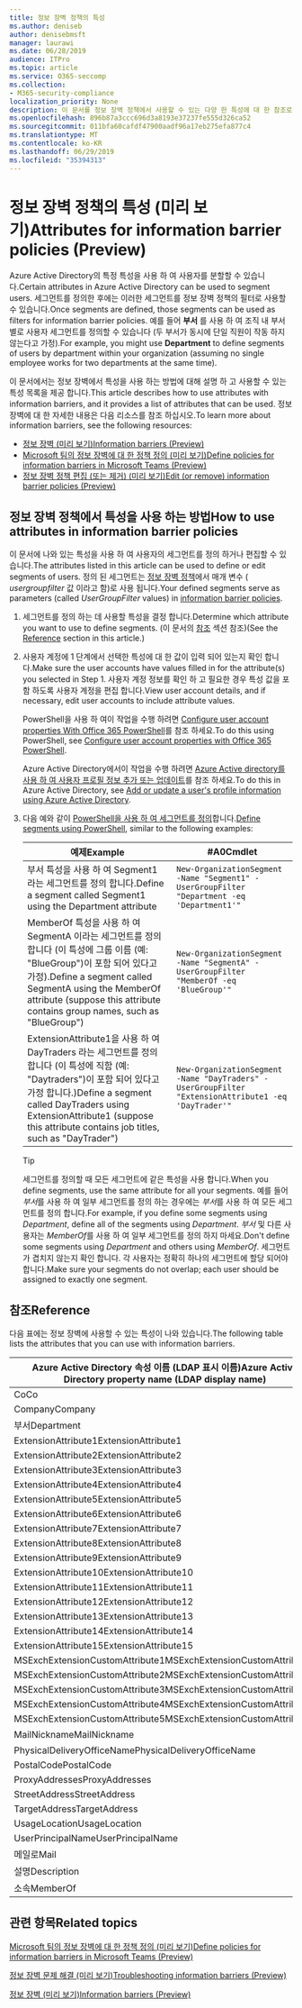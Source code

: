 ```yaml
---
title: 정보 장벽 정책의 특성
ms.author: deniseb
author: denisebmsft
manager: laurawi
ms.date: 06/28/2019
audience: ITPro
ms.topic: article
ms.service: O365-seccomp
ms.collection:
- M365-security-compliance
localization_priority: None
description: 이 문서를 정보 장벽 정책에서 사용할 수 있는 다양 한 특성에 대 한 참조로 사용 합니다.
ms.openlocfilehash: 896b87a3ccc696d3a8193e37237fe555d326ca52
ms.sourcegitcommit: 011bfa60cafdf47900aadf96a17eb275efa877c4
ms.translationtype: MT
ms.contentlocale: ko-KR
ms.lasthandoff: 06/29/2019
ms.locfileid: "35394313"
---
```

# <a name="attributes-for-information-barrier-policies-preview"></a><span data-ttu-id="cbee5-103">정보 장벽 정책의 특성 (미리 보기)</span><span class="sxs-lookup"><span data-stu-id="cbee5-103">Attributes for information barrier policies (Preview)</span></span>

<span data-ttu-id="cbee5-104">Azure Active Directory의 특정 특성을 사용 하 여 사용자를 분할할 수 있습니다.</span><span class="sxs-lookup"><span data-stu-id="cbee5-104">Certain attributes in Azure Active Directory can be used to segment users.</span></span> <span data-ttu-id="cbee5-105">세그먼트를 정의한 후에는 이러한 세그먼트를 정보 장벽 정책의 필터로 사용할 수 있습니다.</span><span class="sxs-lookup"><span data-stu-id="cbee5-105">Once segments are defined, those segments can be used as filters for information barrier policies.</span></span> <span data-ttu-id="cbee5-106">예를 들어 **부서** 를 사용 하 여 조직 내 부서별로 사용자 세그먼트를 정의할 수 있습니다 (두 부서가 동시에 단일 직원이 작동 하지 않는다고 가정).</span><span class="sxs-lookup"><span data-stu-id="cbee5-106">For example, you might use **Department** to define segments of users by department within your organization (assuming no single employee works for two departments at the same time).</span></span> 

<span data-ttu-id="cbee5-107">이 문서에서는 정보 장벽에서 특성을 사용 하는 방법에 대해 설명 하 고 사용할 수 있는 특성 목록을 제공 합니다.</span><span class="sxs-lookup"><span data-stu-id="cbee5-107">This article describes how to use attributes with information barriers, and it provides a list of attributes that can be used.</span></span> <span data-ttu-id="cbee5-108">정보 장벽에 대 한 자세한 내용은 다음 리소스를 참조 하십시오.</span><span class="sxs-lookup"><span data-stu-id="cbee5-108">To learn more about information barriers, see the following resources:</span></span>
- [<span data-ttu-id="cbee5-109">정보 장벽 (미리 보기)</span><span class="sxs-lookup"><span data-stu-id="cbee5-109">Information barriers (Preview)</span></span>](information-barriers.md)
- [<span data-ttu-id="cbee5-110">Microsoft 팀의 정보 장벽에 대 한 정책 정의 (미리 보기)</span><span class="sxs-lookup"><span data-stu-id="cbee5-110">Define policies for information barriers in Microsoft Teams (Preview)</span></span>](information-barriers-policies.md)
- [<span data-ttu-id="cbee5-111">정보 장벽 정책 편집 (또는 제거) (미리 보기)</span><span class="sxs-lookup"><span data-stu-id="cbee5-111">Edit (or remove) information barrier policies (Preview)</span></span>](information-barriers-edit-segments-policies.md.md)

## <a name="how-to-use-attributes-in-information-barrier-policies"></a><span data-ttu-id="cbee5-112">정보 장벽 정책에서 특성을 사용 하는 방법</span><span class="sxs-lookup"><span data-stu-id="cbee5-112">How to use attributes in information barrier policies</span></span>

<span data-ttu-id="cbee5-113">이 문서에 나와 있는 특성을 사용 하 여 사용자의 세그먼트를 정의 하거나 편집할 수 있습니다.</span><span class="sxs-lookup"><span data-stu-id="cbee5-113">The attributes listed in this article can be used to define or edit segments of users.</span></span> <span data-ttu-id="cbee5-114">정의 된 세그먼트는 [정보 장벽 정책](information-barriers-policies.md)에서 매개 변수 ( *usergroupfilter* 값 이라고 함)로 사용 됩니다.</span><span class="sxs-lookup"><span data-stu-id="cbee5-114">Your defined segments serve as parameters (called *UserGroupFilter* values) in [information barrier policies](information-barriers-policies.md).</span></span>

1. <span data-ttu-id="cbee5-115">세그먼트를 정의 하는 데 사용할 특성을 결정 합니다.</span><span class="sxs-lookup"><span data-stu-id="cbee5-115">Determine which attribute you want to use to define segments.</span></span> <span data-ttu-id="cbee5-116">(이 문서의 [참조](#reference) 섹션 참조)</span><span class="sxs-lookup"><span data-stu-id="cbee5-116">(See the [Reference](#reference) section in this article.)</span></span>

2. <span data-ttu-id="cbee5-117">사용자 계정에 1 단계에서 선택한 특성에 대 한 값이 입력 되어 있는지 확인 합니다.</span><span class="sxs-lookup"><span data-stu-id="cbee5-117">Make sure the user accounts have values filled in for the attribute(s) you selected in Step 1.</span></span> <span data-ttu-id="cbee5-118">사용자 계정 정보를 확인 하 고 필요한 경우 특성 값을 포함 하도록 사용자 계정을 편집 합니다.</span><span class="sxs-lookup"><span data-stu-id="cbee5-118">View user account details, and if necessary, edit user accounts to include attribute values.</span></span> 

    <span data-ttu-id="cbee5-119">PowerShell을 사용 하 여이 작업을 수행 하려면 [Configure user account properties With Office 365 PowerShell](https://docs.microsoft.com/office365/enterprise/powershell/configure-user-account-properties-with-office-365-powershell)를 참조 하세요.</span><span class="sxs-lookup"><span data-stu-id="cbee5-119">To do this using PowerShell, see [Configure user account properties with Office 365 PowerShell](https://docs.microsoft.com/office365/enterprise/powershell/configure-user-account-properties-with-office-365-powershell).</span></span>

    <span data-ttu-id="cbee5-120">Azure Active Directory에서이 작업을 수행 하려면 [Azure Active directory를 사용 하 여 사용자 프로필 정보 추가 또는 업데이트](https://docs.microsoft.com/azure/active-directory/fundamentals/active-directory-users-profile-azure-portal)를 참조 하세요.</span><span class="sxs-lookup"><span data-stu-id="cbee5-120">To do this in Azure Active Directory, see [Add or update a user's profile information using Azure Active Directory](https://docs.microsoft.com/azure/active-directory/fundamentals/active-directory-users-profile-azure-portal).</span></span>

3. <span data-ttu-id="cbee5-121">다음 예와 같이 [PowerShell을 사용 하 여 세그먼트를 정의](information-barriers-policies.md#define-segments-using-powershell)합니다.</span><span class="sxs-lookup"><span data-stu-id="cbee5-121">[Define segments using PowerShell](information-barriers-policies.md#define-segments-using-powershell), similar to the following examples:</span></span>

    |<span data-ttu-id="cbee5-122">예제</span><span class="sxs-lookup"><span data-stu-id="cbee5-122">Example</span></span>  |<span data-ttu-id="cbee5-123">#A0</span><span class="sxs-lookup"><span data-stu-id="cbee5-123">Cmdlet</span></span>  |
    |---------|---------|
    |<span data-ttu-id="cbee5-124">부서 특성을 사용 하 여 Segment1 라는 세그먼트를 정의 합니다.</span><span class="sxs-lookup"><span data-stu-id="cbee5-124">Define a segment called Segment1 using the Department attribute</span></span>     | `New-OrganizationSegment -Name "Segment1" -UserGroupFilter "Department -eq 'Department1'"`        |
    |<span data-ttu-id="cbee5-125">MemberOf 특성을 사용 하 여 SegmentA 이라는 세그먼트를 정의 합니다 (이 특성에 그룹 이름 (예: "BlueGroup")이 포함 되어 있다고 가정).</span><span class="sxs-lookup"><span data-stu-id="cbee5-125">Define a segment called SegmentA using the MemberOf attribute (suppose this attribute contains group names, such as "BlueGroup")</span></span>     | `New-OrganizationSegment -Name "SegmentA" -UserGroupFilter "MemberOf -eq 'BlueGroup'"`        |
    |<span data-ttu-id="cbee5-126">ExtensionAttribute1을 사용 하 여 DayTraders 라는 세그먼트를 정의 합니다 (이 특성에 직함 (예: "Daytraders")이 포함 되어 있다고 가정 합니다.)</span><span class="sxs-lookup"><span data-stu-id="cbee5-126">Define a segment called DayTraders using ExtensionAttribute1 (suppose this attribute contains job titles, such as "DayTrader")</span></span>|`New-OrganizationSegment -Name "DayTraders" -UserGroupFilter "ExtensionAttribute1 -eq 'DayTrader'"` |

    > [!TIP]
    > <span data-ttu-id="cbee5-127">세그먼트를 정의할 때 모든 세그먼트에 같은 특성을 사용 합니다.</span><span class="sxs-lookup"><span data-stu-id="cbee5-127">When you define segments, use the same attribute for all your segments.</span></span> <span data-ttu-id="cbee5-128">예를 들어 *부서*를 사용 하 여 일부 세그먼트를 정의 하는 경우에는 *부서*를 사용 하 여 모든 세그먼트를 정의 합니다.</span><span class="sxs-lookup"><span data-stu-id="cbee5-128">For example, if you define some segments using *Department*, define all of the segments using *Department*.</span></span> <span data-ttu-id="cbee5-129">*부서* 및 다른 사용자는 *MemberOf*를 사용 하 여 일부 세그먼트를 정의 하지 마세요.</span><span class="sxs-lookup"><span data-stu-id="cbee5-129">Don't define some segments using *Department* and others using *MemberOf*.</span></span> <span data-ttu-id="cbee5-130">세그먼트가 겹치지 않는지 확인 합니다. 각 사용자는 정확히 하나의 세그먼트에 할당 되어야 합니다.</span><span class="sxs-lookup"><span data-stu-id="cbee5-130">Make sure your segments do not overlap; each user should be assigned to exactly one segment.</span></span> 

## <a name="reference"></a><span data-ttu-id="cbee5-131">참조</span><span class="sxs-lookup"><span data-stu-id="cbee5-131">Reference</span></span>

<span data-ttu-id="cbee5-132">다음 표에는 정보 장벽에 사용할 수 있는 특성이 나와 있습니다.</span><span class="sxs-lookup"><span data-stu-id="cbee5-132">The following table lists the attributes that you can use with information barriers.</span></span>

|<span data-ttu-id="cbee5-133">Azure Active Directory 속성 이름 (LDAP 표시 이름)</span><span class="sxs-lookup"><span data-stu-id="cbee5-133">Azure Active Directory property name (LDAP display name)</span></span>  |<span data-ttu-id="cbee5-134">Exchange 속성 이름</span><span class="sxs-lookup"><span data-stu-id="cbee5-134">Exchange property name</span></span>  |
|---------|---------|
|<span data-ttu-id="cbee5-135">Co</span><span class="sxs-lookup"><span data-stu-id="cbee5-135">Co</span></span>       | <span data-ttu-id="cbee5-136">Co</span><span class="sxs-lookup"><span data-stu-id="cbee5-136">Co</span></span>        |
|<span data-ttu-id="cbee5-137">Company</span><span class="sxs-lookup"><span data-stu-id="cbee5-137">Company</span></span>     |<span data-ttu-id="cbee5-138">Company</span><span class="sxs-lookup"><span data-stu-id="cbee5-138">Company</span></span>         |
|<span data-ttu-id="cbee5-139">부서</span><span class="sxs-lookup"><span data-stu-id="cbee5-139">Department</span></span>     |<span data-ttu-id="cbee5-140">부서</span><span class="sxs-lookup"><span data-stu-id="cbee5-140">Department</span></span>         |
|<span data-ttu-id="cbee5-141">ExtensionAttribute1</span><span class="sxs-lookup"><span data-stu-id="cbee5-141">ExtensionAttribute1</span></span> |<span data-ttu-id="cbee5-142">CustomAttribute1</span><span class="sxs-lookup"><span data-stu-id="cbee5-142">CustomAttribute1</span></span>  |
|<span data-ttu-id="cbee5-143">ExtensionAttribute2</span><span class="sxs-lookup"><span data-stu-id="cbee5-143">ExtensionAttribute2</span></span> |<span data-ttu-id="cbee5-144">CustomAttribute2</span><span class="sxs-lookup"><span data-stu-id="cbee5-144">CustomAttribute2</span></span>  |
|<span data-ttu-id="cbee5-145">ExtensionAttribute3</span><span class="sxs-lookup"><span data-stu-id="cbee5-145">ExtensionAttribute3</span></span> |<span data-ttu-id="cbee5-146">CustomAttribute3</span><span class="sxs-lookup"><span data-stu-id="cbee5-146">CustomAttribute3</span></span>  |
|<span data-ttu-id="cbee5-147">ExtensionAttribute4</span><span class="sxs-lookup"><span data-stu-id="cbee5-147">ExtensionAttribute4</span></span> |<span data-ttu-id="cbee5-148">CustomAttribute4</span><span class="sxs-lookup"><span data-stu-id="cbee5-148">CustomAttribute4</span></span>  |
|<span data-ttu-id="cbee5-149">ExtensionAttribute5</span><span class="sxs-lookup"><span data-stu-id="cbee5-149">ExtensionAttribute5</span></span> |<span data-ttu-id="cbee5-150">CustomAttribute5</span><span class="sxs-lookup"><span data-stu-id="cbee5-150">CustomAttribute5</span></span>  |
|<span data-ttu-id="cbee5-151">ExtensionAttribute6</span><span class="sxs-lookup"><span data-stu-id="cbee5-151">ExtensionAttribute6</span></span> |<span data-ttu-id="cbee5-152">CustomAttribute6</span><span class="sxs-lookup"><span data-stu-id="cbee5-152">CustomAttribute6</span></span>  |
|<span data-ttu-id="cbee5-153">ExtensionAttribute7</span><span class="sxs-lookup"><span data-stu-id="cbee5-153">ExtensionAttribute7</span></span> |<span data-ttu-id="cbee5-154">CustomAttribute7</span><span class="sxs-lookup"><span data-stu-id="cbee5-154">CustomAttribute7</span></span>  |
|<span data-ttu-id="cbee5-155">ExtensionAttribute8</span><span class="sxs-lookup"><span data-stu-id="cbee5-155">ExtensionAttribute8</span></span> |<span data-ttu-id="cbee5-156">CustomAttribute8</span><span class="sxs-lookup"><span data-stu-id="cbee5-156">CustomAttribute8</span></span>  |
|<span data-ttu-id="cbee5-157">ExtensionAttribute9</span><span class="sxs-lookup"><span data-stu-id="cbee5-157">ExtensionAttribute9</span></span> |<span data-ttu-id="cbee5-158">CustomAttribute9</span><span class="sxs-lookup"><span data-stu-id="cbee5-158">CustomAttribute9</span></span>  |
|<span data-ttu-id="cbee5-159">ExtensionAttribute10</span><span class="sxs-lookup"><span data-stu-id="cbee5-159">ExtensionAttribute10</span></span> |<span data-ttu-id="cbee5-160">CustomAttribute10</span><span class="sxs-lookup"><span data-stu-id="cbee5-160">CustomAttribute10</span></span>  |
|<span data-ttu-id="cbee5-161">ExtensionAttribute11</span><span class="sxs-lookup"><span data-stu-id="cbee5-161">ExtensionAttribute11</span></span> |<span data-ttu-id="cbee5-162">CustomAttribute11</span><span class="sxs-lookup"><span data-stu-id="cbee5-162">CustomAttribute11</span></span>  |
|<span data-ttu-id="cbee5-163">ExtensionAttribute12</span><span class="sxs-lookup"><span data-stu-id="cbee5-163">ExtensionAttribute12</span></span> |<span data-ttu-id="cbee5-164">CustomAttribute12</span><span class="sxs-lookup"><span data-stu-id="cbee5-164">CustomAttribute12</span></span>  |
|<span data-ttu-id="cbee5-165">ExtensionAttribute13</span><span class="sxs-lookup"><span data-stu-id="cbee5-165">ExtensionAttribute13</span></span> |<span data-ttu-id="cbee5-166">CustomAttribute13</span><span class="sxs-lookup"><span data-stu-id="cbee5-166">CustomAttribute13</span></span>  |
|<span data-ttu-id="cbee5-167">ExtensionAttribute14</span><span class="sxs-lookup"><span data-stu-id="cbee5-167">ExtensionAttribute14</span></span> |<span data-ttu-id="cbee5-168">CustomAttribute14</span><span class="sxs-lookup"><span data-stu-id="cbee5-168">CustomAttribute14</span></span>  |
|<span data-ttu-id="cbee5-169">ExtensionAttribute15</span><span class="sxs-lookup"><span data-stu-id="cbee5-169">ExtensionAttribute15</span></span> |<span data-ttu-id="cbee5-170">CustomAttribute15</span><span class="sxs-lookup"><span data-stu-id="cbee5-170">CustomAttribute15</span></span>  |
|<span data-ttu-id="cbee5-171">MSExchExtensionCustomAttribute1</span><span class="sxs-lookup"><span data-stu-id="cbee5-171">MSExchExtensionCustomAttribute1</span></span> |<span data-ttu-id="cbee5-172">ExtensionCustomAttribute1</span><span class="sxs-lookup"><span data-stu-id="cbee5-172">ExtensionCustomAttribute1</span></span> |
|<span data-ttu-id="cbee5-173">MSExchExtensionCustomAttribute2</span><span class="sxs-lookup"><span data-stu-id="cbee5-173">MSExchExtensionCustomAttribute2</span></span> |<span data-ttu-id="cbee5-174">ExtensionCustomAttribute2</span><span class="sxs-lookup"><span data-stu-id="cbee5-174">ExtensionCustomAttribute2</span></span> |
|<span data-ttu-id="cbee5-175">MSExchExtensionCustomAttribute3</span><span class="sxs-lookup"><span data-stu-id="cbee5-175">MSExchExtensionCustomAttribute3</span></span> |<span data-ttu-id="cbee5-176">ExtensionCustomAttribute3</span><span class="sxs-lookup"><span data-stu-id="cbee5-176">ExtensionCustomAttribute3</span></span> |
|<span data-ttu-id="cbee5-177">MSExchExtensionCustomAttribute4</span><span class="sxs-lookup"><span data-stu-id="cbee5-177">MSExchExtensionCustomAttribute4</span></span> |<span data-ttu-id="cbee5-178">ExtensionCustomAttribute4</span><span class="sxs-lookup"><span data-stu-id="cbee5-178">ExtensionCustomAttribute4</span></span> |
|<span data-ttu-id="cbee5-179">MSExchExtensionCustomAttribute5</span><span class="sxs-lookup"><span data-stu-id="cbee5-179">MSExchExtensionCustomAttribute5</span></span> |<span data-ttu-id="cbee5-180">ExtensionCustomAttribute5</span><span class="sxs-lookup"><span data-stu-id="cbee5-180">ExtensionCustomAttribute5</span></span> |
|<span data-ttu-id="cbee5-181">MailNickname</span><span class="sxs-lookup"><span data-stu-id="cbee5-181">MailNickname</span></span> |<span data-ttu-id="cbee5-182">별칭</span><span class="sxs-lookup"><span data-stu-id="cbee5-182">Alias</span></span> |
|<span data-ttu-id="cbee5-183">PhysicalDeliveryOfficeName</span><span class="sxs-lookup"><span data-stu-id="cbee5-183">PhysicalDeliveryOfficeName</span></span> |<span data-ttu-id="cbee5-184">Office</span><span class="sxs-lookup"><span data-stu-id="cbee5-184">Office</span></span> |
|<span data-ttu-id="cbee5-185">PostalCode</span><span class="sxs-lookup"><span data-stu-id="cbee5-185">PostalCode</span></span> |<span data-ttu-id="cbee5-186">PostalCode</span><span class="sxs-lookup"><span data-stu-id="cbee5-186">PostalCode</span></span> |
|<span data-ttu-id="cbee5-187">ProxyAddresses</span><span class="sxs-lookup"><span data-stu-id="cbee5-187">ProxyAddresses</span></span> |<span data-ttu-id="cbee5-188">EmailAddresses</span><span class="sxs-lookup"><span data-stu-id="cbee5-188">EmailAddresses</span></span> |
|<span data-ttu-id="cbee5-189">StreetAddress</span><span class="sxs-lookup"><span data-stu-id="cbee5-189">StreetAddress</span></span> |<span data-ttu-id="cbee5-190">StreetAddress</span><span class="sxs-lookup"><span data-stu-id="cbee5-190">StreetAddress</span></span> |
|<span data-ttu-id="cbee5-191">TargetAddress</span><span class="sxs-lookup"><span data-stu-id="cbee5-191">TargetAddress</span></span> |<span data-ttu-id="cbee5-192">ExternalEmailAddress</span><span class="sxs-lookup"><span data-stu-id="cbee5-192">ExternalEmailAddress</span></span> |
|<span data-ttu-id="cbee5-193">UsageLocation</span><span class="sxs-lookup"><span data-stu-id="cbee5-193">UsageLocation</span></span> |<span data-ttu-id="cbee5-194">UsageLocation</span><span class="sxs-lookup"><span data-stu-id="cbee5-194">UsageLocation</span></span> |
|<span data-ttu-id="cbee5-195">UserPrincipalName</span><span class="sxs-lookup"><span data-stu-id="cbee5-195">UserPrincipalName</span></span>  |<span data-ttu-id="cbee5-196">UserPrincipalName</span><span class="sxs-lookup"><span data-stu-id="cbee5-196">UserPrincipalName</span></span>  |
|<span data-ttu-id="cbee5-197">메일로</span><span class="sxs-lookup"><span data-stu-id="cbee5-197">Mail</span></span>   |<span data-ttu-id="cbee5-198">WindowsEmailAddress</span><span class="sxs-lookup"><span data-stu-id="cbee5-198">WindowsEmailAddress</span></span>    |
|<span data-ttu-id="cbee5-199">설명</span><span class="sxs-lookup"><span data-stu-id="cbee5-199">Description</span></span>    |<span data-ttu-id="cbee5-200">설명</span><span class="sxs-lookup"><span data-stu-id="cbee5-200">Description</span></span>    |
|<span data-ttu-id="cbee5-201">소속</span><span class="sxs-lookup"><span data-stu-id="cbee5-201">MemberOf</span></span>   |<span data-ttu-id="cbee5-202">MemberOfGroup</span><span class="sxs-lookup"><span data-stu-id="cbee5-202">MemberOfGroup</span></span>  |

## <a name="related-topics"></a><span data-ttu-id="cbee5-203">관련 항목</span><span class="sxs-lookup"><span data-stu-id="cbee5-203">Related topics</span></span>

[<span data-ttu-id="cbee5-204">Microsoft 팀의 정보 장벽에 대 한 정책 정의 (미리 보기)</span><span class="sxs-lookup"><span data-stu-id="cbee5-204">Define policies for information barriers in Microsoft Teams (Preview)</span></span>](information-barriers-policies.md)

[<span data-ttu-id="cbee5-205">정보 장벽 문제 해결 (미리 보기)</span><span class="sxs-lookup"><span data-stu-id="cbee5-205">Troubleshooting information barriers (Preview)</span></span>](information-barriers-troubleshooting.md)

[<span data-ttu-id="cbee5-206">정보 장벽 (미리 보기)</span><span class="sxs-lookup"><span data-stu-id="cbee5-206">Information barriers (Preview)</span></span>](information-barriers.md)



